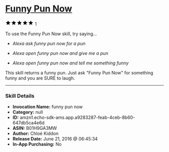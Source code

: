 # [Funny Pun Now](http://alexa.amazon.com/#skills/amzn1.echo-sdk-ams.app.a9283287-feab-4ceb-8b60-647db5ca4e6d)
![5 stars](../../images/ic_star_black_18dp_1x.png)![5 stars](../../images/ic_star_black_18dp_1x.png)![5 stars](../../images/ic_star_black_18dp_1x.png)![5 stars](../../images/ic_star_black_18dp_1x.png)![5 stars](../../images/ic_star_black_18dp_1x.png) 1

To use the Funny Pun Now skill, try saying...

* *Alexa ask funny pun now for a pun*

* *Alexa open funny pun now and give me a pun*

* *Alexa open funny pun now and tell me something funny*

This skill returns a funny pun. Just ask "Funny Pun Now" for something funny and you are SURE to laugh.

***

### Skill Details

* **Invocation Name:** funny pun now
* **Category:** null
* **ID:** amzn1.echo-sdk-ams.app.a9283287-feab-4ceb-8b60-647db5ca4e6d
* **ASIN:** B01H9GA3MW
* **Author:** Chloé Kiddon
* **Release Date:** June 21, 2016 @ 06:45:34
* **In-App Purchasing:** No
